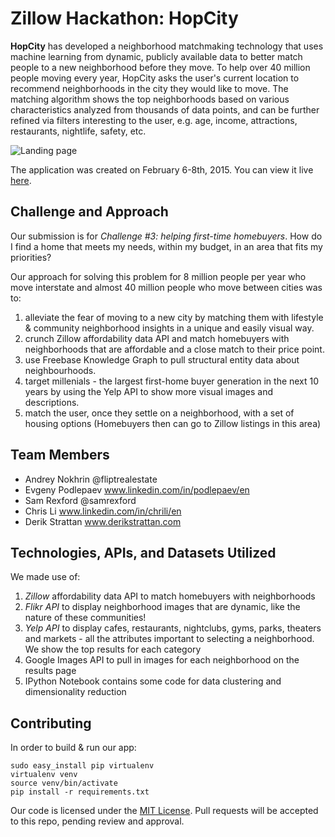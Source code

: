 # Zillow Hackathon: HopCity

**HopCity** has developed a neighborhood matchmaking technology that uses machine learning from dynamic, publicly available data to better match people to a new neighborhood before they move.  To help over 40 million people moving every year,  HopCity asks the user's current location to recommend neighborhoods in the city they would like to move. The matching algorithm shows the top neighborhoods based on various characteristics analyzed from thousands of data points, and can be further refined via filters interesting to the user, e.g. age, income, attractions, restaurants, nightlife, safety, etc.

![Landing page][logo]

[logo]: http://i.imgur.com/88aniHk.jpg "Landing page"
[logo]: http://imgur.com/kqyCIqz "Results page"
[logo]: http://imgur.com/fsfGB7b "Neighborhood page"
[logo]: http://imgur.com/LR85yK2 "Yelp recommendations"

The application was created on February 6-8th, 2015. You can view it live [here](http://107.170.241.95/ "HopCity").

## Challenge and Approach

Our submission is for *Challenge #3: helping first-time homebuyers*. How do I find a home that meets my needs, within my budget, in an area that fits my priorities?

Our approach for solving this problem for 8 million people per year who move interstate and almost 40 million people who move between cities was to:
  1. alleviate the fear of moving to a new city by matching them with lifestyle & community neighborhood insights in a unique and easily visual way.
  2. crunch Zillow affordability data API and match homebuyers with neighborhoods that are affordable and a close match to their price point.
  3. use Freebase Knowledge Graph to pull structural entity data about neighbourhoods.
  4. target millenials - the largest first-home buyer generation in the next 10 years by using the Yelp API to show more visual images and descriptions.
  5. match the user, once they settle on a neighborhood, with a set of housing options (Homebuyers then can go to Zillow listings in this area)

## Team Members

+ Andrey Nokhrin @fliptrealestate
+ Evgeny Podlepaev www.linkedin.com/in/podlepaev/en
+ Sam Rexford @samrexford
+ Chris Li www.linkedin.com/in/chrili/en
+ Derik Strattan www.derikstrattan.com

## Technologies, APIs, and Datasets Utilized

We made use of:
  1. *Zillow* affordability data API to match homebuyers with neighborhoods
  2. *Flikr API* to display neighborhood images that are dynamic, like the nature of these communities!
  3. *Yelp API* to display cafes, restaurants, nightclubs, gyms, parks, theaters and markets - all the attributes important to selecting a neighborhood. We show the top results for each category
  4. Google Images API to pull in images for each neighborhood on the results page
  5. IPython Notebook contains some code for data clustering and dimensionality reduction

## Contributing

In order to build & run our app:

	sudo easy_install pip virtualenv
	virtualenv venv
	source venv/bin/activate
	pip install -r requirements.txt

Our code is licensed under the [MIT License](license.md). Pull requests will be accepted to this repo, pending review and approval.
